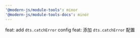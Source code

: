 ```yaml
---
'@modern-js/module-tools': minor
'@modern-js/module-tools-docs': minor
---
```


feat: add `dts.catchError` config
feat: 添加 `dts.catchError` 配置
